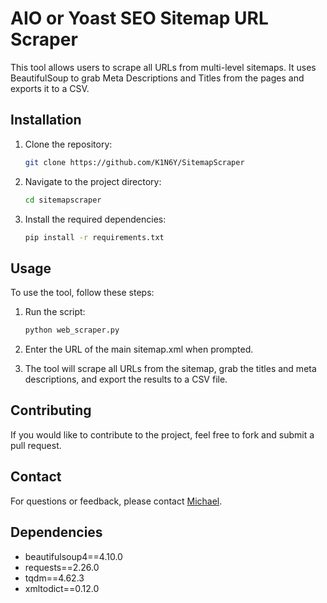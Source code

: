 # AIO or Yoast SEO Sitemap URL Scraper

This tool allows users to scrape all URLs from multi-level sitemaps. It uses BeautifulSoup to grab Meta Descriptions and Titles from the pages and exports it to a CSV.

## Installation

1. Clone the repository:

    ```bash
    git clone https://github.com/K1N6Y/SitemapScraper
    ```

2. Navigate to the project directory:

    ```bash
    cd sitemapscraper
    ```

3. Install the required dependencies:

    ```bash
    pip install -r requirements.txt
    ```

## Usage

To use the tool, follow these steps:

1. Run the script:

    ```bash
    python web_scraper.py
    ```

2. Enter the URL of the main sitemap.xml when prompted.

3. The tool will scrape all URLs from the sitemap, grab the titles and meta descriptions, and export the results to a CSV file.

## Contributing

If you would like to contribute to the project, feel free to fork and submit a pull request.

## Contact

For questions or feedback, please contact [Michael](mailto:michaelkingmbro@gmail.com).

## Dependencies

- beautifulsoup4==4.10.0
- requests==2.26.0
- tqdm==4.62.3
- xmltodict==0.12.0
